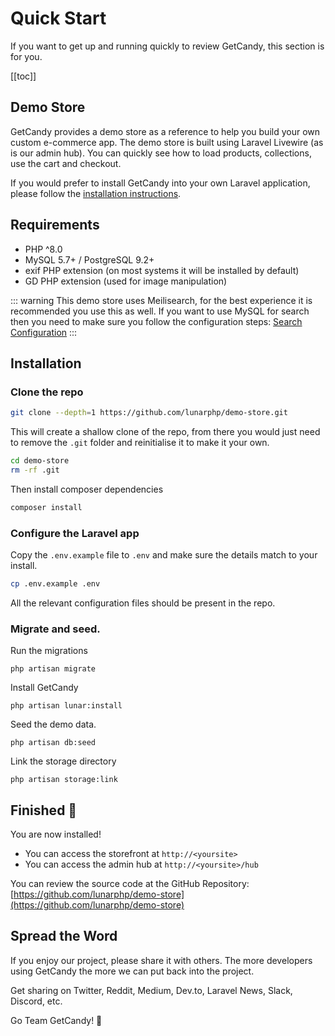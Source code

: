 # Quick Start

If you want to get up and running quickly to review GetCandy, this section is for you.

[[toc]]

## Demo Store

GetCandy provides a demo store as a reference to help you build your own custom e-commerce app. The demo store is built using Laravel Livewire (as is our admin hub). You can quickly see how to load products, collections, use the cart and checkout.

If you would prefer to install GetCandy into your own Laravel application, please follow the [installation instructions](/installation).


## Requirements

- PHP ^8.0
- MySQL 5.7+ / PostgreSQL 9.2+
- exif PHP extension (on most systems it will be installed by default)
- GD PHP extension (used for image manipulation)

::: warning
This demo store uses Meilisearch, for the best experience it is recommended you use this as well. If you want to use MySQL for search then you need to make sure you follow the configuration steps: [Search Configuration](https://docs.lunarphp.io/installation.html#search-configuration)
:::


## Installation

### Clone the repo

```bash
git clone --depth=1 https://github.com/lunarphp/demo-store.git
```

This will create a shallow clone of the repo, from there you would just need to remove the `.git` folder and reinitialise it to make it your own.

```bash
cd demo-store
rm -rf .git
```

Then install composer dependencies

```bash
composer install
```

### Configure the Laravel app

Copy the `.env.example` file to `.env` and make sure the details match to your install.

```bash
cp .env.example .env
```

All the relevant configuration files should be present in the repo.

### Migrate and seed.

Run the migrations

```
php artisan migrate
```

Install GetCandy

```
php artisan lunar:install
```

Seed the demo data.

```
php artisan db:seed
```

Link the storage directory

```
php artisan storage:link
```

## Finished 🥳

You are now installed! 

- You can access the storefront at `http://<yoursite>`
- You can access the admin hub at `http://<yoursite>/hub`

You can review the source code at the GitHub Repository: [https://github.com/lunarphp/demo-store](https://github.com/lunarphp/demo-store)

## Spread the Word

If you enjoy our project, please share it with others. The more developers using GetCandy the more we can put back into the project.

Get sharing on Twitter, Reddit, Medium, Dev.to, Laravel News, Slack, Discord, etc.

Go Team GetCandy! 🤟
